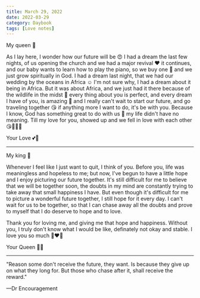 ```yaml
---
title: March 29, 2022
date: 2022-03-29
category: Daybook
tags: [Love notes]
---
```

My queen 👑

As I lay here, I wonder how our future will be 😍 I had a dream the last few nights, of us opening the church and we had a major revival ❤️ it continues, and our baby wants to learn how to play the piano, so we buy one 🥺 and we just grow spiritually in God.<!--more--> I had a dream last night, that we had our wedding by the oceans in Africa ☺️ I'm not sure why, I had a dream about it being in Africa. But it was about Africa, and we just had it there because of the wildlife in the midst 🥺 every thing about you is perfect, and every dream I have of you, is amazing 🤩 and I really can't wait to start our future, and go traveling together 😘 if anything more I want to do, it's be with you. Because I know, God has something great to do with us 💍 my life didn't have no meaning. Till my love for you, showed up and we fell in love with each other 😘🥺👑💍

Your Love 💕💍

---

My king 👑

Whenever I feel like I just want to quit, I think of you. Before you, life was meaningless and hopeless to me; but now, I've begun to have a little hope and I enjoy picturing our future together. It's still difficult for me to believe that we will be together soon, the doubts in my mind are constantly trying to take away that small happiness I have. But even though it's difficult for me to picture a wonderful future together, I still hope for it every day. I can't wait for us to be together, so that I can chase away all the doubts and prove to myself that I do deserve to hope and to love.

Thank you for loving me, and giving me that hope and happiness. Without you, I truly don't know what I would be like, definately not okay and stable. I love you so much 💋❤‍🔥

Your Queen 👑💍

---

"Reason some don't receive the future, they want. Is because they give up on what they long for. But those who chase after it, shall receive the reward."

—Dr Encouragement